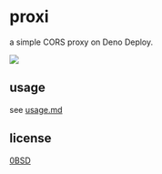 # proxi
a simple CORS proxy on Deno Deploy.

[![](https://deno.com/deno-deploy-button.svg)](https://dash.deno.com/new?url=https://github.com/often/proxi/blob/main/proxi.js)

## usage
see [usage.md](usage.md)

## license
[0BSD](LICENSE)
